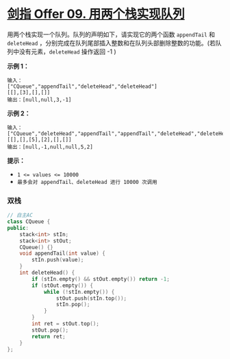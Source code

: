 # [剑指 Offer 09. 用两个栈实现队列](https://leetcode.cn/problems/yong-liang-ge-zhan-shi-xian-dui-lie-lcof/)

用两个栈实现一个队列。队列的声明如下，请实现它的两个函数 `appendTail` 和 `deleteHead` ，分别完成在队列尾部插入整数和在队列头部删除整数的功能。(若队列中没有元素，`deleteHead` 操作返回 -1 )

**示例 1：**

```
输入：
["CQueue","appendTail","deleteHead","deleteHead"]
[[],[3],[],[]]
输出：[null,null,3,-1]
```

**示例 2：**

```
输入：
["CQueue","deleteHead","appendTail","appendTail","deleteHead","deleteHead"]
[[],[],[5],[2],[],[]]
输出：[null,-1,null,null,5,2]
```

**提示：**

- `1 <= values <= 10000`
- `最多会对 appendTail、deleteHead 进行 10000 次调用`

### 双栈

```c++
// 自主AC
class CQueue {
public:
    stack<int> stIn;
    stack<int> stOut;
    CQueue() {}
    void appendTail(int value) {
        stIn.push(value);
    }
    int deleteHead() {
        if (stIn.empty() && stOut.empty()) return -1;
        if (stOut.empty()) {
            while (!stIn.empty()) {
                stOut.push(stIn.top());
                stIn.pop();
            }
        }
        int ret = stOut.top();
        stOut.pop();
        return ret;
    }
};
```

